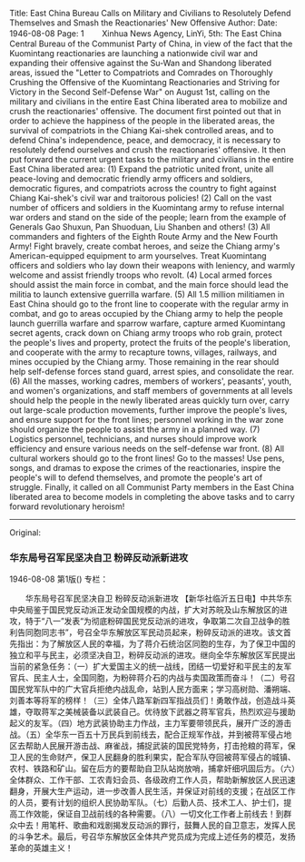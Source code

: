 Title: East China Bureau Calls on Military and Civilians to Resolutely Defend Themselves and Smash the Reactionaries' New Offensive
Author:
Date: 1946-08-08
Page: 1
　　Xinhua News Agency, LinYi, 5th: The East China Central Bureau of the Communist Party of China, in view of the fact that the Kuomintang reactionaries are launching a nationwide civil war and expanding their offensive against the Su-Wan and Shandong liberated areas, issued the "Letter to Compatriots and Comrades on Thoroughly Crushing the Offensive of the Kuomintang Reactionaries and Striving for Victory in the Second Self-Defense War" on August 1st, calling on the military and civilians in the entire East China liberated area to mobilize and crush the reactionaries' offensive. The document first pointed out that in order to achieve the happiness of the people in the liberated areas, the survival of compatriots in the Chiang Kai-shek controlled areas, and to defend China's independence, peace, and democracy, it is necessary to resolutely defend ourselves and crush the reactionaries' offensive. It then put forward the current urgent tasks to the military and civilians in the entire East China liberated area: (1) Expand the patriotic united front, unite all peace-loving and democratic friendly army officers and soldiers, democratic figures, and compatriots across the country to fight against Chiang Kai-shek's civil war and traitorous policies! (2) Call on the vast number of officers and soldiers in the Kuomintang army to refuse internal war orders and stand on the side of the people; learn from the example of Generals Gao Shuxun, Pan Shuoduan, Liu Shanben and others! (3) All commanders and fighters of the Eighth Route Army and the New Fourth Army! Fight bravely, create combat heroes, and seize the Chiang army's American-equipped equipment to arm yourselves. Treat Kuomintang officers and soldiers who lay down their weapons with leniency, and warmly welcome and assist friendly troops who revolt. (4) Local armed forces should assist the main force in combat, and the main force should lead the militia to launch extensive guerrilla warfare. (5) All 1.5 million militiamen in East China should go to the front line to cooperate with the regular army in combat, and go to areas occupied by the Chiang army to help the people launch guerrilla warfare and sparrow warfare, capture armed Kuomintang secret agents, crack down on Chiang army troops who rob grain, protect the people's lives and property, protect the fruits of the people's liberation, and cooperate with the army to recapture towns, villages, railways, and mines occupied by the Chiang army. Those remaining in the rear should help self-defense forces stand guard, arrest spies, and consolidate the rear. (6) All the masses, working cadres, members of workers', peasants', youth, and women's organizations, and staff members of governments at all levels should help the people in the newly liberated areas quickly turn over, carry out large-scale production movements, further improve the people's lives, and ensure support for the front lines; personnel working in the war zone should organize the people to assist the army in a planned way. (7) Logistics personnel, technicians, and nurses should improve work efficiency and ensure various needs on the self-defense war front. (8) All cultural workers should go to the front lines! Go to the masses! Use pens, songs, and dramas to expose the crimes of the reactionaries, inspire the people's will to defend themselves, and promote the people's art of struggle. Finally, it called on all Communist Party members in the East China liberated area to become models in completing the above tasks and to carry forward revolutionary heroism!



<hr /> 

Original: 


### 华东局号召军民坚决自卫  粉碎反动派新进攻

1946-08-08
第1版()
专栏：

　　华东局号召军民坚决自卫
    粉碎反动派新进攻
    【新华社临沂五日电】中共华东中央局鉴于国民党反动派正发动全国规模的内战，扩大对苏皖及山东解放区的进攻，特于“八一”发表“为彻底粉碎国民党反动派的进攻，争取第二次自卫战争的胜利告同胞同志书”，号召全华东解放区军民动员起来，粉碎反动派的进攻。该文首先指出：为了解放区人民的幸福，为了蒋介石统治区同胞的生存，为了保卫中国的独立和平与民主，必须坚决自卫，粉碎反动派的进攻。继向全华东解放区军民提出当前的紧急任务：（一）扩大爱国主义的统一战线，团结一切爱好和平民主的友军官兵、民主人士，全国同胞，为粉碎蒋介石的内战与卖国政策而奋斗！（二）号召国民党军队中的广大官兵拒绝内战乱命，站到人民方面来；学习高树勋、潘朔端、刘善本等将军的榜样！（三）全体八路军新四军指战员们！勇敢作战，创造战斗英雄，夺取蒋军之美械装备以武装自己。优待放下武器之蒋军官兵，热烈欢迎与援助起义的友军。（四）地方武装协助主力作战，主力军要带领民兵，展开广泛的游击战。（五）全华东一百五十万民兵到前线去，配合正规军作战，并到被蒋军侵占地区去帮助人民展开游击战、麻雀战，捕捉武装的国民党特务，打击抢粮的蒋军，保卫人民的生命财产，保卫人民翻身的胜利果实，配合军队夺回被蒋军侵占的城镇、农村、铁路和矿山。留在后方的要帮助自卫队站岗放哨，捕拿奸细巩固后方。（六）全体群众、工作干部、工农青妇会员、各级政府工作人员，帮助新解放区人民迅速翻身，开展大生产运动，进一步改善人民生活，并保证对前线的支援；在战区工作的人员，要有计划的组织人民协助军队。（七）后勤人员、技术工人、护士们，提高工作效能，保证自卫战前线的各种需要。（八）一切文化工作者上前线去！到群众中去！用笔杆、歌曲和戏剧揭发反动派的罪行，鼓舞人民的自卫意志，发挥人民的斗争艺术。最后，号召华东解放区全体共产党员成为完成上述任务的模范，发扬革命的英雄主义！
